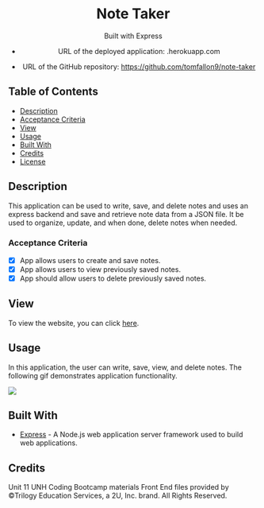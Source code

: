 <div align="center">

# Note Taker

Built with Express

* URL of the deployed application: .herokuapp.com

* URL of the GitHub repository: https://github.com/tomfallon9/note-taker

</div>

## Table of Contents 

* [Description](#description)
* [Acceptance Criteria](#acceptance-criteria)
* [View](#view)
* [Usage](#usage)
* [Built With](#built-with)
* [Credits](#credits)
* [License](#license)

## Description

This application can be used to write, save, and delete notes and uses an express backend and save and retrieve note data from a JSON file. It be used to organize, update, and when done, delete notes when needed.

### Acceptance Criteria

- [x] App allows users to create and save notes.
- [x] App allows users to view previously saved notes.
- [x] App should allow users to delete previously saved notes.

## View

To view the website, you can click [here](https://.herokuapp.com/).

## Usage

In this application, the user can write, save, view, and delete notes. The following gif demonstrates application functionality.

![](notetaker.gif)

## Built With

* [Express](https://expressjs.com/) - A Node.js web application server framework used to build web applications. 

## Credits
Unit 11 UNH Coding Bootcamp materials 
Front End files provided by ©Trilogy Education Services, a 2U, Inc. brand. All Rights Reserved.



